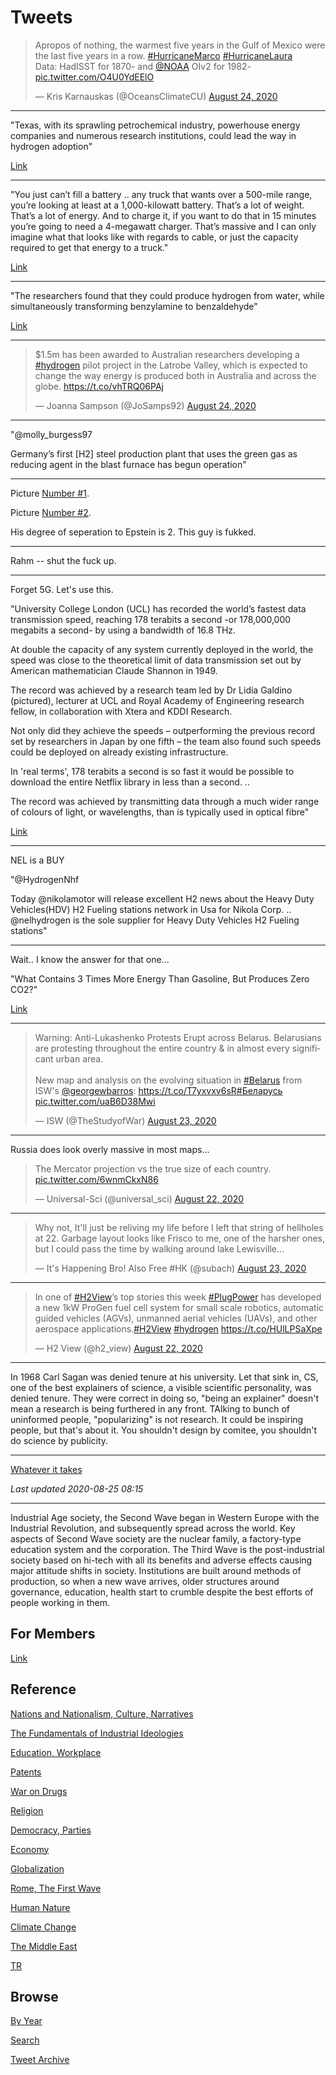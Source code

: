 # Tweets


<blockquote class="twitter-tweet"><p lang="en" dir="ltr">Apropos of nothing, the warmest five years in the Gulf of Mexico were the last five years in a row. <a href="https://twitter.com/hashtag/HurricaneMarco?src=hash&amp;ref_src=twsrc%5Etfw">#HurricaneMarco</a> <a href="https://twitter.com/hashtag/HurricaneLaura?src=hash&amp;ref_src=twsrc%5Etfw">#HurricaneLaura</a> <br>Data: HadISST for 1870- and <a href="https://twitter.com/NOAA?ref_src=twsrc%5Etfw">@NOAA</a> OIv2 for 1982- <a href="https://t.co/O4U0YdEElO">pic.twitter.com/O4U0YdEElO</a></p>&mdash; Kris Karnauskas (@OceansClimateCU) <a href="https://twitter.com/OceansClimateCU/status/1297898119909130241?ref_src=twsrc%5Etfw">August 24, 2020</a></blockquote> <script async src="https://platform.twitter.com/widgets.js" charset="utf-8"></script>

---

"Texas, with its sprawling petrochemical industry, powerhouse energy
companies and numerous research institutions, could lead the way in
hydrogen adoption"

[Link](https://www.mysanantonio.com/sa-inc/article/Hydrogen-energy-may-be-on-the-cusp-And-Texas-has-15496784.php)

---

"You just can’t fill a battery .. any truck that wants over a 500-mile
range, you’re looking at least at a 1,000-kilowatt battery. That’s a
lot of weight. That’s a lot of energy. And to charge it, if you want
to do that in 15 minutes you’re going to need a 4-megawatt
charger. That’s massive and I can only imagine what that looks like
with regards to cable, or just the capacity required to get that
energy to a truck."

[Link](https://www.ccjdigital.com/hydrogen-power-trucking-forward-critics-argue/)

---

"The researchers found that they could produce hydrogen from water,
while simultaneously transforming benzylamine to benzaldehyde"

[Link](https://www.sciencedaily.com/releases/2020/08/200817104305.htm)

---

<blockquote class="twitter-tweet"><p lang="en" dir="ltr">$1.5m has been awarded to Australian researchers developing a <a href="https://twitter.com/hashtag/hydrogen?src=hash&amp;ref_src=twsrc%5Etfw">#hydrogen</a> pilot project in the Latrobe Valley, which is expected to change the way energy is produced both in Australia and across the globe. <a href="https://t.co/vhTRQ06PAj">https://t.co/vhTRQ06PAj</a></p>&mdash; Joanna Sampson (@JoSamps92) <a href="https://twitter.com/JoSamps92/status/1297828017687986176?ref_src=twsrc%5Etfw">August 24, 2020</a></blockquote> <script async src="https://platform.twitter.com/widgets.js" charset="utf-8"></script>

---

"@molly_burgess97

Germany’s first [H2] steel production plant that uses the green gas as
reducing agent in the blast furnace has begun operation"

---

Picture [Number \#1](https://pbs.twimg.com/media/EgPfBQdWoAEFmsW?format=jpg&name=small).

Picture [Number \#2](https://pbs.twimg.com/media/EgPe-HTWkAAKbbl?format=jpg&name=small).

His degree of seperation to Epstein is 2. This guy is fukked.

---

Rahm -- shut the fuck up.

---

Forget 5G. Let's use this.

"University College London (UCL) has recorded the world’s fastest data
transmission speed, reaching 178 terabits a second -or 178,000,000
megabits a second- by using a bandwidth of 16.8 THz.

At double the capacity of any system currently deployed in the world,
the speed was close to the theoretical limit of data transmission set
out by American mathematician Claude Shannon in 1949.

The record was achieved by a research team led by Dr Lidia Galdino
(pictured), lecturer at UCL and Royal Academy of Engineering research
fellow, in collaboration with Xtera and KDDI Research.

Not only did they achieve the speeds – outperforming the previous
record set by researchers in Japan by one fifth – the team also found
such speeds could be deployed on already existing infrastructure.

In 'real terms', 178 terabits a second is so fast it would be possible
to download the entire Netflix library in less than a second.  ..

The record was achieved by transmitting data through a much wider
range of colours of light, or wavelengths, than is typically used in
optical fibre"

[Link](https://www.capacitymedia.com/articles/3826180/ucl-sets-internet-speed-record-of-178tbps)

---

NEL is a BUY

"@HydrogenNhf

Today @nikolamotor will release excellent H2 news about the Heavy Duty
Vehicles(HDV) H2 Fueling stations network in Usa for Nikola Corp. ..
@nelhydrogen is the sole supplier for Heavy Duty Vehicles H2 Fueling
stations"

---

Wait.. I know the answer for that one...

"What Contains 3 Times More Energy Than Gasoline, But Produces Zero
CO2?"

[Link](https://www.forbes.com/sites/davidrvetter/2020/08/21/what-contains-3-times-more-energy-than-gasoline-but-produces-zero-co2/)

---

<blockquote class="twitter-tweet"><p lang="en" dir="ltr">Warning: Anti-Lukashenko Protests Erupt across Belarus. Belarusians are protesting throughout the entire country &amp; in almost every significant urban area. <br><br>New map and analysis on the evolving situation in <a href="https://twitter.com/hashtag/Belarus?src=hash&amp;ref_src=twsrc%5Etfw">#Belarus</a> from ISW&#39;s <a href="https://twitter.com/georgewbarros?ref_src=twsrc%5Etfw">@georgewbarros</a>: <a href="https://t.co/T7yxvxv6sR">https://t.co/T7yxvxv6sR</a><a href="https://twitter.com/hashtag/%D0%91%D0%B5%D0%BB%D0%B0%D1%80%D1%83%D1%81%D1%8C?src=hash&amp;ref_src=twsrc%5Etfw">#Беларусь</a> <a href="https://t.co/uaB6D38Mwi">pic.twitter.com/uaB6D38Mwi</a></p>&mdash; ISW (@TheStudyofWar) <a href="https://twitter.com/TheStudyofWar/status/1297613151979134976?ref_src=twsrc%5Etfw">August 23, 2020</a></blockquote> <script async src="https://platform.twitter.com/widgets.js" charset="utf-8"></script>

---

Russia does look overly massive in most maps... 

<blockquote class="twitter-tweet"><p lang="en" dir="ltr">The Mercator projection vs the true size of each country. <a href="https://t.co/6wnmCkxN86">pic.twitter.com/6wnmCkxN86</a></p>&mdash; Universal-Sci (@universal_sci) <a href="https://twitter.com/universal_sci/status/1297308108407083008?ref_src=twsrc%5Etfw">August 22, 2020</a></blockquote> <script async src="https://platform.twitter.com/widgets.js" charset="utf-8"></script>

---

<blockquote class="twitter-tweet"><p lang="en" dir="ltr">Why not, It&#39;ll just be reliving my life before I left that string of hellholes at 22. Garbage layout looks like Frisco to me, one of the harsher ones, but I could pass the time by walking around lake Lewisville...</p>&mdash; It&#39;s Happening Bro! Also Free #HK (@subach) <a href="https://twitter.com/subach/status/1297431847656288257?ref_src=twsrc%5Etfw">August 23, 2020</a></blockquote> <script async src="https://platform.twitter.com/widgets.js" charset="utf-8"></script>

---

<blockquote class="twitter-tweet"><p lang="en" dir="ltr">In one of <a href="https://twitter.com/hashtag/H2View?src=hash&amp;ref_src=twsrc%5Etfw">#H2View</a>’s top stories this week <a href="https://twitter.com/hashtag/PlugPower?src=hash&amp;ref_src=twsrc%5Etfw">#PlugPower</a> has developed a new 1kW ProGen fuel cell system for small scale robotics, automatic guided vehicles (AGVs), unmanned aerial vehicles (UAVs), and other aerospace applications.<a href="https://twitter.com/hashtag/H2View?src=hash&amp;ref_src=twsrc%5Etfw">#H2View</a> <a href="https://twitter.com/hashtag/hydrogen?src=hash&amp;ref_src=twsrc%5Etfw">#hydrogen</a> <a href="https://t.co/HUlLPSaXpe">https://t.co/HUlLPSaXpe</a></p>&mdash; H2 View (@h2_view) <a href="https://twitter.com/h2_view/status/1297101211884281856?ref_src=twsrc%5Etfw">August 22, 2020</a></blockquote> <script async src="https://platform.twitter.com/widgets.js" charset="utf-8"></script>

---

In 1968 Carl Sagan was denied tenure at his university. Let that sink
in, CS, one of the best explainers of science, a visible scientific
personality, was denied tenure. They were correct in doing so, "being
an explainer" doesn't mean a research is being furthered in any
front. TAlking to bunch of uninformed people, "popularizing" is not
research. It could be inspiring people, but that's about it. You
shouldn't design by comitee, you shouldn't do science by publicity.

---

[Whatever it takes](2020/07/right-acting-left.md#tmp1)

*Last updated 2020-08-25 08:15*

---

Industrial Age society, the Second Wave began in Western Europe with
the Industrial Revolution, and subsequently spread across the
world. Key aspects of Second Wave society are the nuclear family, a
factory-type education system and the corporation. The Third Wave is
the post-industrial society based on hi-tech with all its benefits and
adverse effects causing major attitude shifts in society. Institutions
are built around methods of production, so when a new wave arrives,
older structures around governance, education, health start to crumble
despite the best efforts of people working in them.

## For Members

[Link](https://thirdwave-members.herokuapp.com)

## Reference

[Nations and Nationalism, Culture, Narratives](/2013/02/nations-and-nationalism.md)

[The Fundamentals of Industrial Ideologies](/2011/04/fundamentals-of-industrial-ideologies.md)

[Education, Workplace](2017/09/education-workplace.md)

[Patents](/2018/09/patents.md)

[War on Drugs](/2019/11/war-on-drugs.md)

[Religion](/2015/04/god-religion.md)

[Democracy, Parties](/2016/11/democracy.md)

[Economy](/2018/05/economy.md)

[Globalization](/2018/09/globalization.md)

[Rome, The First Wave](/2017/12/rome.md)

[Human Nature](/2020/07/human-nature.md)

[Climate Change](/2018/12/climate.md)

[The Middle East](/2019/07/middleeast.md)

[TR](../tr)

## Browse

[By Year](years.md)

[Search](search.html)

[Tweet Archive](/tweets/README.md)
